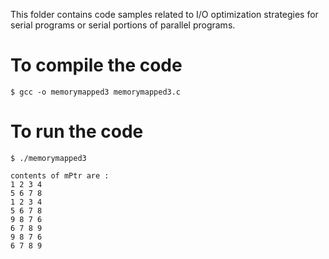 This folder contains code samples related to I/O optimization strategies for serial programs or serial portions of parallel programs.

# To compile the code
```
$ gcc -o memorymapped3 memorymapped3.c
```

# To run the code
```
$ ./memorymapped3

contents of mPtr are :
1 2 3 4
5 6 7 8
1 2 3 4
5 6 7 8
9 8 7 6
6 7 8 9
9 8 7 6
6 7 8 9
```
